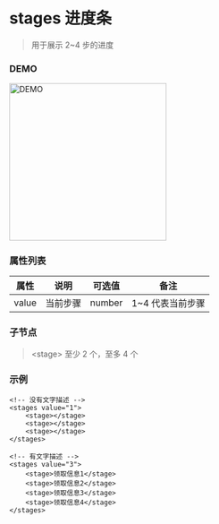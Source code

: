 # stages 进度条
> 用于展示 2~4 步的进度

### DEMO
<div><img alt="DEMO" src="https://ohc0dpsgs.qnssl.com/lego/images/progressBar.png" width="280.859"/></div>

### 属性列表

属性 | 说明 | 可选值 | 备注 
--- | --- | --- | ---
value | 当前步骤 | number | 1~4 代表当前步骤


### 子节点
> &lt;stage&gt; 至少 2 个，至多 4 个

### 示例
```
<!-- 没有文字描述 -->
<stages value="1">
    <stage></stage>
    <stage></stage>
    <stage></stage>
</stages>

<!-- 有文字描述 -->
<stages value="3">
    <stage>领取信息1</stage>
    <stage>领取信息2</stage>
    <stage>领取信息3</stage>
    <stage>领取信息4</stage>
</stages>
```

### &nbsp;